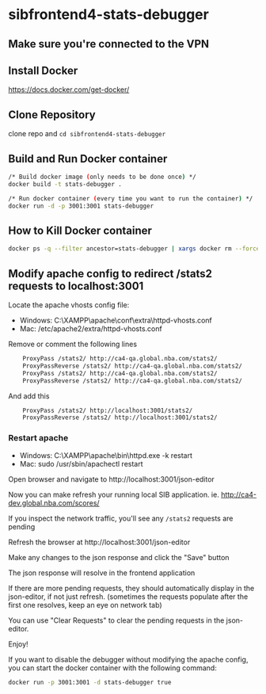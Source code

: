 # sibfrontend4-stats-debugger

## Make sure you're connected to the VPN

## Install Docker

https://docs.docker.com/get-docker/

## Clone Repository
clone repo and `cd sibfrontend4-stats-debugger`

## Build and Run Docker container

```bash
/* Build docker image (only needs to be done once) */
docker build -t stats-debugger .

/* Run docker container (every time you want to run the container) */
docker run -d -p 3001:3001 stats-debugger
```

## How to Kill Docker container

```bash
docker ps -q --filter ancestor=stats-debugger | xargs docker rm --force 
```

## Modify apache config to redirect /stats2 requests to localhost:3001

Locate the apache vhosts config file:

* Windows: C:\XAMPP\apache\conf\extra\httpd-vhosts.conf
* Mac: /etc/apache2/extra/httpd-vhosts.conf

Remove or comment the following lines
```bash
    ProxyPass /stats2/ http://ca4-qa.global.nba.com/stats2/
    ProxyPassReverse /stats2/ http://ca4-qa.global.nba.com/stats2/
    ProxyPass /stats2/ http://ca4-qa.global.nba.com/stats2/
    ProxyPassReverse /stats2/ http://ca4-qa.global.nba.com/stats2/
```
And add this
```bash
    ProxyPass /stats2/ http://localhost:3001/stats2/
    ProxyPassReverse /stats2/ http://localhost:3001/stats2/
```

### Restart apache
* Windows: C:\XAMPP\apache\bin\httpd.exe -k restart
* Mac: sudo /usr/sbin/apachectl restart


Open browser and navigate to http://localhost:3001/json-editor

Now you can make refresh your running local SIB application. ie. http://ca4-dev.global.nba.com/scores/

If you inspect the network traffic, you'll see any `/stats2` requests are pending

Refresh the browser at http://localhost:3001/json-editor

Make any changes to the json response and click the "Save" button

The json response will resolve in the frontend application

If there are more pending requests, they should automatically display in the json-editor, if not just refresh. (sometimes the requests populate after the first one resolves, keep an eye on network tab)

You can use "Clear Requests" to clear the pending requests in the json-editor.

Enjoy!

If you want to disable the debugger without modifying the apache config, you can start the docker container with the following command:

```bash
docker run -p 3001:3001 -d stats-debugger true
```
